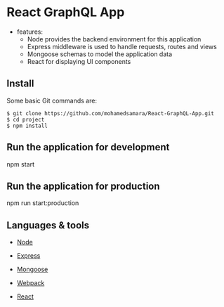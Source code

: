 # React GraphQL App

* features:
  * Node provides the backend environment for this application
  * Express middleware is used to handle requests, routes and views
  * Mongoose schemas to model the application data
  * React for displaying UI components


## Install

Some basic Git commands are:

```
$ git clone https://github.com/mohamedsamara/React-GraphQL-App.git
$ cd project
$ npm install

```


## Run the application for development

npm start

## Run the application for production

npm run start:production


## Languages & tools

- [Node](https://nodejs.org/en/)

- [Express](https://expressjs.com/)

- [Mongoose](https://mongoosejs.com/)

- [Webpack](https://webpack.js.org/)

- [React](https://reactjs.org/)

